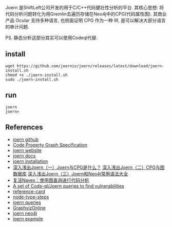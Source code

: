 Joern 是ShiftLeft公司开发的用于C/C++代码健壮性分析的平台. 其核心思想: 将代码分析问题转化为用Gremlin去遍历存储在Neo4j中的CPG(代码属性图). 其商业产品 Ocular 支持多种语言, 也侧面证明 CPG 作为一种 IR, 是可以解决大部分语言的审计问题.

PS. 静态分析这部分其实可以使用Codeql代替.



## install

```
wget https://github.com/joernio/joern/releases/latest/download/joern-install.sh
chmod +x ./joern-install.sh
sudo ./joern-install.sh

```
## run
```
joern
joern>
```


## References

- [joern github](https://github.com/joernio/joern) 
- [Code Property Graph Specification](https://cpg.joern.io/) 
- [joern website](https://joern.io) 
- [joern docs](https://docs.joern.io/)
- [joern installation](https://docs.joern.io/installation/)
- [
深入浅出Joern（一）Joern与CPG是什么？](https://lorexxar.cn/2023/08/21/joern-and-cpg/)
[深入浅出Joern（二）CPG与图数据库](https://lorexxar.cn/2023/08/22/joern2/)
[
深入浅出Joern（三）Joern和Neo4j常用语法大全](https://lorexxar.cn/2023/08/24/joern3/)
- [复活Navex：使用图查询进行代码分析](https://www.freebuf.com/articles/network/236954.html)
- [A set of Code-ql/Joern queries to find vulnerabilities](https://github.com/elManto/StaticAnalysisQueries)
- [reference-card](https://docs.joern.io/cpgql/reference-card/)
- [node-type-steps](https://docs.joern.io/cpgql/node-type-steps/)
- [joern queries](https://queries.joern.io/)
- [GraphvizOnline](https://dreampuf.github.io/GraphvizOnline/)
- [joern neo4j](https://joern.readthedocs.io/)
- [joern example](https://github.com/hac425xxx/sca-workshop)




